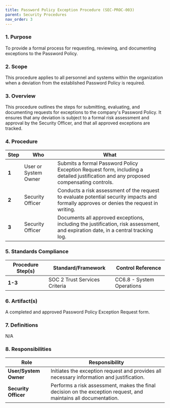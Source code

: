 ```yaml
---
title: Password Policy Exception Procedure (SEC-PROC-003)
parent: Security Procedures
nav_order: 3
---
```

### 1. Purpose

To provide a formal process for requesting, reviewing, and documenting exceptions to the Password Policy.

### 2. Scope

This procedure applies to all personnel and systems within the organization when a deviation from the established Password Policy is required.

### 3. Overview

This procedure outlines the steps for submitting, evaluating, and documenting requests for exceptions to the company's Password Policy. It ensures that any deviation is subject to a formal risk assessment and approval by the Security Officer, and that all approved exceptions are tracked.

### 4. Procedure

| **Step** | **Who**                      | **What**                                                                                                                               |
| -------- | ---------------------------- | -------------------------------------------------------------------------------------------------------------------------------------- |
| **1**    | User or System Owner         | Submits a formal Password Policy Exception Request form, including a detailed justification and any proposed compensating controls.      |
| **2**    | Security Officer             | Conducts a risk assessment of the request to evaluate potential security impacts and formally approves or denies the request in writing. |
| **3**    | Security Officer             | Documents all approved exceptions, including the justification, risk assessment, and expiration date, in a central tracking log.         |

### 5. Standards Compliance

| **Procedure Step(s)** | **Standard/Framework** | **Control Reference**        |
| --------------------- | ---------------------- | ---------------------------- |
| **1-3**               | SOC 2 Trust Services Criteria | CC6.8 - System Operations |

### 6. Artifact(s)

A completed and approved Password Policy Exception Request form.

### 7. Definitions

N/A

### 8. Responsibilities

| **Role**             | **Responsibility**                                                                                             |
| -------------------- | -------------------------------------------------------------------------------------------------------------- |
| **User/System Owner**| Initiates the exception request and provides all necessary information and justification.                        |
| **Security Officer** | Performs a risk assessment, makes the final decision on the exception request, and maintains all documentation. |
